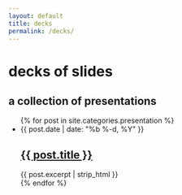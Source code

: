 ```yaml
---
layout: default
title: decks
permalink: /decks/
---
```


<div class="header-bar">
  <h1>decks of slides</h1>
  <h2>a collection of presentations</h2>
</div>

<div class="home">
  <ul class="post-list">
    {% for post in site.categories.presentation %}
      <li>
        <span class="post-meta">{{ post.date  | date: "%b %-d, %Y" }}</span>
        <h2>
          <a class="post-link" href="{{ post.url | prepend: site.baseurl }}">{{ post.title }}</a>
        </h2>
        <span class="address p">{{ post.excerpt | strip_html }}</span>
      </li>
    {% endfor %}
  </ul>
  <!-- <p class="rss-subscribe">subscribe <a href="{{ "/feed.xml" | prepend: site.baseurl }}">via RSS</a></p> -->
</div>